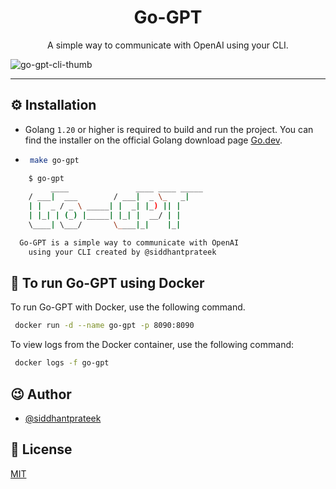 <h1 align="center">
    Go-GPT
</h1>
<p align="center">
    A simple way to communicate with OpenAI using your CLI.
</p>

![go-gpt-cli-thumb](https://user-images.githubusercontent.com/43869046/229339476-4bb3d0fa-f03c-4142-b825-7d7cc8ef3003.png)

---

## ⚙️ Installation

- Golang `1.20` or higher is required to build and run the project. You can find the installer on the official Golang download page [Go.dev](go.dev).

-  ```bash
    make go-gpt
   ```


```bash
	$ go-gpt
         ____               ____ ____ _____ 
	/ ___|  ___        / ___|  _ \_   _|
	| |  _ / _ \ _____| |  _| |_) || |  
	| |_| | (_) |_____| |_| |  __/ | |  
	\____| \___/       \____|_|    |_|  

  Go-GPT is a simple way to communicate with OpenAI  
    using your CLI created by @siddhantprateek
```

## 🐳 To run Go-GPT using Docker 

To run Go-GPT with Docker, use the following command.
```bash
 docker run -d --name go-gpt -p 8090:8090 
```

To view logs from the Docker container, use the following command:
```bash
 docker logs -f go-gpt
```



## 😉 Author

- [@siddhantprateek](https://github.com/siddhantprateek)

## 📝 License

[MIT](./LICENSE)
